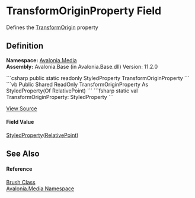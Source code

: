 # TransformOriginProperty Field


Defines the <a href="P_Avalonia_Media_Brush_TransformOrigin">TransformOrigin</a> property



## Definition
**Namespace:** <a href="N_Avalonia_Media">Avalonia.Media</a>  
**Assembly:** Avalonia.Base (in Avalonia.Base.dll) Version: 11.2.0

<Tabs groupId="api-code-preview">
<TabItem value="csharp" label="C#">
```csharp
public static readonly StyledProperty<RelativePoint> TransformOriginProperty
```
</TabItem>
<TabItem value="vb" label="VB">
```vb
Public Shared ReadOnly TransformOriginProperty As StyledProperty(Of RelativePoint)
```
</TabItem>
<TabItem value="fsharp" label="F#">
```fsharp
static val TransformOriginProperty: StyledProperty<RelativePoint>
```
</TabItem>
</Tabs>



<a href="https://github.com/AvaloniaUI/Avalonia/tree/master/src/Avalonia.Base/Media/Brush.cs" title="View the source code">View Source</a>



#### Field Value
<a href="T_Avalonia_StyledProperty_1">StyledProperty</a>(<a href="T_Avalonia_RelativePoint">RelativePoint</a>)

## See Also


#### Reference
<a href="T_Avalonia_Media_Brush">Brush Class</a>  
<a href="N_Avalonia_Media">Avalonia.Media Namespace</a>  
